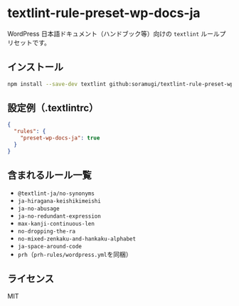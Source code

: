 # textlint-rule-preset-wp-docs-ja

WordPress 日本語ドキュメント（ハンドブック等）向けの `textlint` ルールプリセットです。

## インストール

```bash
npm install --save-dev textlint github:soramugi/textlint-rule-preset-wp-docs-ja
````

## 設定例（.textlintrc）

```json
{
  "rules": {
    "preset-wp-docs-ja": true
  }
}
```

## 含まれるルール一覧

* `@textlint-ja/no-synonyms`
* `ja-hiragana-keishikimeishi`
* `ja-no-abusage`
* `ja-no-redundant-expression`
* `max-kanji-continuous-len`
* `no-dropping-the-ra`
* `no-mixed-zenkaku-and-hankaku-alphabet`
* `ja-space-around-code`
* `prh`（`prh-rules/wordpress.yml`を同梱）

## ライセンス

MIT

